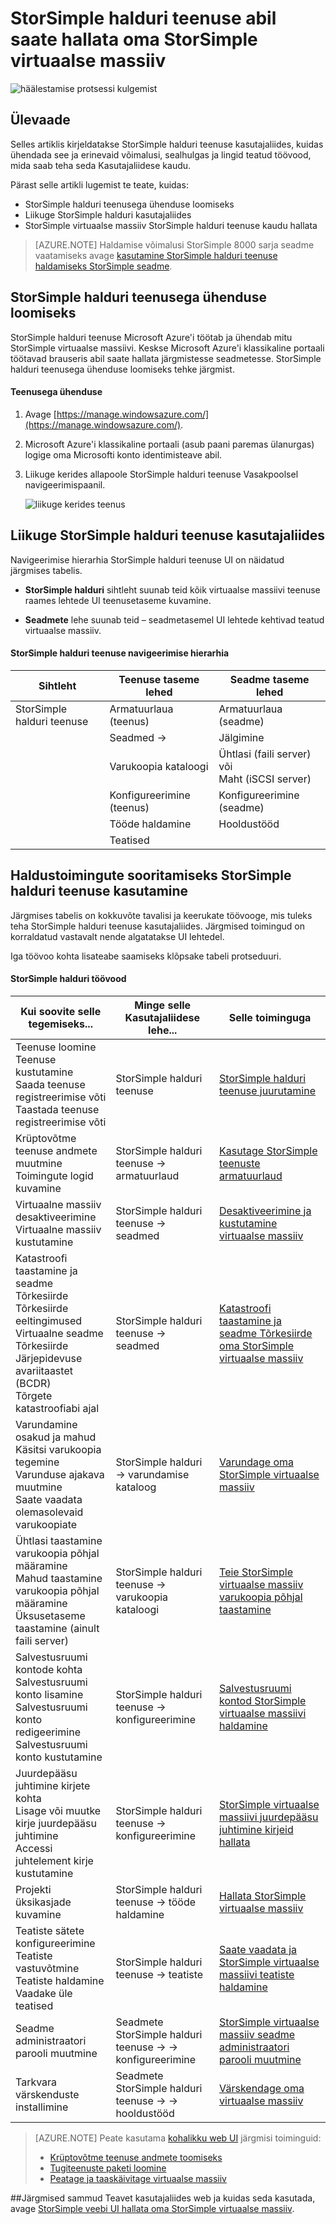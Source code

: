 <properties 
   pageTitle="StorSimple halduri Virtual massiiv Administreerimine | Microsoft Azure'i"
   description="Siit saate teada, kuidas hallata oma StorSimple kohapealse virtuaalse massiiv Azure klassikaline portaalis StorSimple halduri teenuse abil."
   services="storsimple"
   documentationCenter=""
   authors="alkohli"
   manager="carmonm"
   editor="" />
<tags 
   ms.service="storsimple"
   ms.devlang="na"
   ms.topic="article"
   ms.tgt_pltfrm="na"
   ms.workload="na"
   ms.date="10/11/2016"
   ms.author="alkohli" />

# <a name="use-the-storsimple-manager-service-to-administer-your-storsimple-virtual-array"></a>StorSimple halduri teenuse abil saate hallata oma StorSimple virtuaalse massiiv

![häälestamise protsessi kulgemist](./media/storsimple-ova-manager-service-administration/manage4.png)

## <a name="overview"></a>Ülevaade

Selles artiklis kirjeldatakse StorSimple halduri teenuse kasutajaliides, kuidas ühendada see ja erinevaid võimalusi, sealhulgas ja lingid teatud töövood, mida saab teha seda Kasutajaliidese kaudu. 

Pärast selle artikli lugemist te teate, kuidas:

- StorSimple halduri teenusega ühenduse loomiseks
- Liikuge StorSimple halduri kasutajaliides
- StorSimple virtuaalse massiiv StorSimple halduri teenuse kaudu hallata

> [AZURE.NOTE] Haldamise võimalusi StorSimple 8000 sarja seadme vaatamiseks avage [kasutamine StorSimple halduri teenuse haldamiseks StorSimple seadme](storsimple-manager-service-administration.md).

## <a name="connect-to-the-storsimple-manager-service"></a>StorSimple halduri teenusega ühenduse loomiseks

StorSimple halduri teenuse Microsoft Azure'i töötab ja ühendab mitu StorSimple virtuaalse massiivi. Keskse Microsoft Azure'i klassikaline portaali töötavad brauseris abil saate hallata järgmistesse seadmetesse. StorSimple halduri teenusega ühenduse loomiseks tehke järgmist.

#### <a name="to-connect-to-the-service"></a>Teenusega ühenduse

1. Avage [https://manage.windowsazure.com/](https://manage.windowsazure.com/).

2. Microsoft Azure'i klassikaline portaali (asub paani paremas ülanurgas) logige oma Microsofti konto identimisteave abil.

3. Liikuge kerides allapoole StorSimple halduri teenuse Vasakpoolsel navigeerimispaanil.

    ![liikuge kerides teenus](./media/storsimple-ova-manager-service-administration/admin-scroll.png)

## <a name="navigate-the-storsimple-manager-service-ui"></a>Liikuge StorSimple halduri teenuse kasutajaliides

Navigeerimise hierarhia StorSimple halduri teenuse UI on näidatud järgmises tabelis.

- **StorSimple halduri** sihtleht suunab teid kõik virtuaalse massiivi teenuse raames lehtede UI teenusetaseme kuvamine.

- **Seadmete** lehe suunab teid – seadmetasemel UI lehtede kehtivad teatud virtuaalse massiiv.

#### <a name="storsimple-manager-service-navigational-hierarchy"></a>StorSimple halduri teenuse navigeerimise hierarhia

|Sihtleht|Teenuse taseme lehed|Seadme taseme lehed|
|---|---|---|
|StorSimple halduri teenuse|Armatuurlaua (teenus)|Armatuurlaua (seadme)|
||Seadmed →|Jälgimine|
||Varukoopia kataloogi|Ühtlasi (faili server) või </br>Maht (iSCSI server)|
||Konfigureerimine (teenus)|Konfigureerimine (seadme)|
||Tööde haldamine|Hooldustööd|
||Teatised|

## <a name="use-the-storsimple-manager-service-to-perform-management-tasks"></a>Haldustoimingute sooritamiseks StorSimple halduri teenuse kasutamine

Järgmises tabelis on kokkuvõte tavalisi ja keerukate töövooge, mis tuleks teha StorSimple halduri teenuse kasutajaliides. Järgmised toimingud on korraldatud vastavalt nende algatatakse UI lehtedel.

Iga töövoo kohta lisateabe saamiseks klõpsake tabeli protseduuri.

#### <a name="storsimple-manager-workflows"></a>StorSimple halduri töövood

|Kui soovite selle tegemiseks...|Minge selle Kasutajaliidese lehe...|Selle toiminguga|
|---|---|---|
|Teenuse loomine</br>Teenuse kustutamine</br>Saada teenuse registreerimise võti</br>Taastada teenuse registreerimise võti|StorSimple halduri teenuse|[StorSimple halduri teenuse juurutamine](storsimple-ova-manage-service.md)|
|Krüptovõtme teenuse andmete muutmine</br>Toimingute logid kuvamine|StorSimple halduri teenuse → armatuurlaud|[Kasutage StorSimple teenuste armatuurlaud](storsimple-ova-service-dashboard.md)|
|Virtuaalne massiiv desaktiveerimine</br>Virtuaalne massiiv kustutamine|StorSimple halduri teenuse → seadmed|[Desaktiveerimine ja kustutamine virtuaalse massiiv](storsimple-ova-deactivate-and-delete-device.md)|
|Katastroofi taastamine ja seadme Tõrkesiirde</br>Tõrkesiirde eeltingimused</br>Virtuaalne seadme Tõrkesiirde</br>Järjepidevuse avariitaastet (BCDR)</br>Tõrgete katastroofiabi ajal|StorSimple halduri teenuse → seadmed|[Katastroofi taastamine ja seadme Tõrkesiirde oma StorSimple virtuaalse massiiv](storsimple-ova-failover-dr.md)|
|Varundamine osakud ja mahud</br>Käsitsi varukoopia tegemine</br>Varunduse ajakava muutmine</br>Saate vaadata olemasolevaid varukoopiate|StorSimple halduri → varundamise kataloog|[Varundage oma StorSimple virtuaalse massiiv](storsimple-ova-backup.md)|
|Ühtlasi taastamine varukoopia põhjal määramine</br>Mahud taastamine varukoopia põhjal määramine</br>Üksusetaseme taastamine (ainult faili server)|StorSimple halduri teenuse → varukoopia kataloogi|[Teie StorSimple virtuaalse massiiv varukoopia põhjal taastamine](storsimple-ova-restore.md)|
|Salvestusruumi kontode kohta</br>Salvestusruumi konto lisamine</br>Salvestusruumi konto redigeerimine</br>Salvestusruumi konto kustutamine|StorSimple halduri teenuse → konfigureerimine|[Salvestusruumi kontod StorSimple virtuaalse massiivi haldamine](storsimple-ova-manage-storage-accounts.md)|
|Juurdepääsu juhtimine kirjete kohta</br>Lisage või muutke kirje juurdepääsu juhtimine </br>Accessi juhtelement kirje kustutamine|StorSimple halduri teenuse → konfigureerimine|[StorSimple virtuaalse massiivi juurdepääsu juhtimine kirjeid hallata](storsimple-ova-manage-acrs.md)|
|Projekti üksikasjade kuvamine|StorSimple halduri teenuse → tööde haldamine| [Hallata StorSimple virtuaalse massiiv](storsimple-ova-manage-jobs.md)|
|Teatiste sätete konfigureerimine</br>Teatiste vastuvõtmine</br>Teatiste haldamine</br>Vaadake üle teatised|StorSimple halduri teenuse → teatiste|[Saate vaadata ja StorSimple virtuaalse massiivi teatiste haldamine](storsimple-ova-manage-alerts.md)|
|Seadme administraatori parooli muutmine|Seadmete StorSimple halduri teenuse → → konfigureerimine|[StorSimple virtuaalse massiiv seadme administraatori parooli muutmine](storsimple-ova-change-device-admin-password.md)|
|Tarkvara värskenduste installimine|Seadmete StorSimple halduri teenuse → → hooldustööd|[Värskendage oma virtuaalse massiiv](storsimple-ova-install-update-01.md)|

>[AZURE.NOTE] Peate kasutama [kohalikku web UI](storsimple-ova-web-ui-admin.md) järgmisi toiminguid:
>
>- [Krüptovõtme teenuse andmete toomiseks](storsimple-ova-web-ui-admin.md#get-the-service-data-encryption-key)
>- [Tugiteenuste paketi loomine](storsimple-ova-web-ui-admin.md#generate-a-log-package)
>- [Peatage ja taaskäivitage virtuaalse massiiv](storsimple-ova-web-ui-admin.md#shut-down-and-restart-your-device)

##<a name="next-steps"></a>Järgmised sammud
Teavet kasutajaliides web ja kuidas seda kasutada, avage [StorSimple veebi UI hallata oma StorSimple virtuaalse massiiv](storsimple-ova-web-ui-admin.md).
